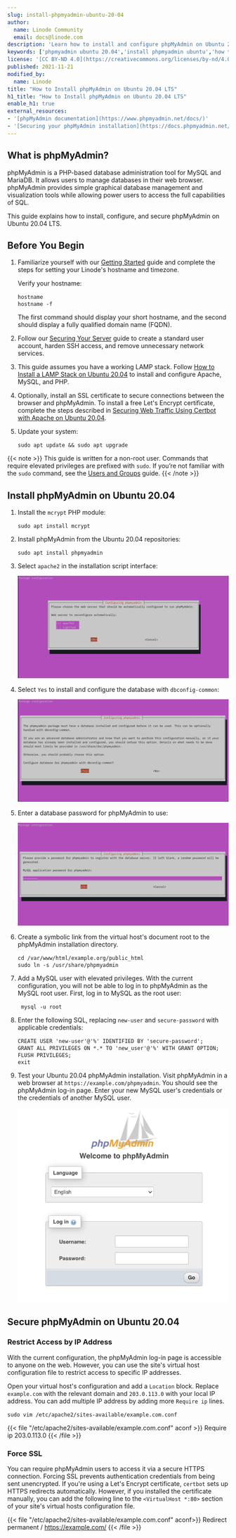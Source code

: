 ```yaml
---
slug: install-phpmyadmin-ubuntu-20-04
author:
  name: Linode Community
  email: docs@linode.com
description: 'Learn how to install and configure phpMyAdmin on Ubuntu 20.04. Step-by-step instructions for installing and securing phpMyAdmin on Ubuntu 20.04 cloud servers.'
keywords: ['phpmyadmin ubuntu 20.04','install phpmyadmin ubuntu','how to install phpmyadmin']
license: '[CC BY-ND 4.0](https://creativecommons.org/licenses/by-nd/4.0)'
published: 2021-11-21
modified_by:
  name: Linode
title: "How to Install phpMyAdmin on Ubuntu 20.04 LTS"
h1_title: "How to Install phpMyAdmin on Ubuntu 20.04 LTS"
enable_h1: true
external_resources:
- '[phpMyAdmin documentation](https://www.phpmyadmin.net/docs/)'
- '[Securing your phpMyAdmin installation](https://docs.phpmyadmin.net/en/latest/setup.html#securing-your-phpmyadmin-installation)'
---
```


## What is phpMyAdmin?

phpMyAdmin is a PHP-based database administration tool for MySQL and MariaDB. It allows users to manage databases in their web browser. phpMyAdmin provides simple graphical database management and visualization tools while allowing power users to access the full capabilities of SQL. 

This guide explains how to install, configure, and secure phpMyAdmin on Ubuntu 20.04 LTS. 

## Before You Begin

1.  Familiarize yourself with our [Getting Started](/docs/getting-started/) guide and complete the steps for setting your Linode's hostname and timezone.

    Verify your hostname:

        hostname
        hostname -f

    The first command should display your short hostname, and the second should display a fully qualified domain name (FQDN).

2.  Follow our [Securing Your Server](/docs/security/securing-your-server/) guide to create a standard user account, harden SSH access, and remove unnecessary network services.

3.  This guide assumes you have a working LAMP stack. Follow [How to Install a LAMP Stack on Ubuntu 20.04](/docs/guides/how-to-install-a-lamp-stack-on-ubuntu-20-04/) to install and configure Apache, MySQL, and PHP.

4.  Optionally, install an SSL certificate to secure connections between the browser and phpMyAdmin. To install a free Let's Encrypt certificate, complete the steps described in [Securing Web Traffic Using Certbot with Apache on Ubuntu 20.04](/docs/guides/enabling-https-using-certbot-with-apache-on-ubuntu/).

5.  Update your system:

        sudo apt update && sudo apt upgrade

{{< note >}}
This guide is written for a non-root user. Commands that require elevated privileges are prefixed with `sudo`. If you’re not familiar with the `sudo` command, see the [Users and Groups](/docs/tools-reference/linux-users-and-groups/) guide.
{{< /note >}}

## Install phpMyAdmin on Ubuntu 20.04

1.  Install the `mcrypt` PHP module:

        sudo apt install mcrypt

2.  Install phpMyAdmin from the Ubuntu 20.04 repositories:

        sudo apt install phpmyadmin

3.  Select `apache2` in the installation script interface: 

    ![phpMyAdmin Installation: Select Webserver](phpmyadmin-ubuntu-select-webserver.png)

4.  Select `Yes` to install and configure the database with `dbconfig-common`:

    ![phpMyAdmin Installation: Install dbconfig-common](phpmyadmin-ubuntu-install-dbconfig.png)

5.  Enter a database password for phpMyAdmin to use:

    ![phpMyAdmin Installation: Enter Database Password](phpmyadmin-ubuntu-database-password.png)

6.  Create a symbolic link from the virtual host's document root to the phpMyAdmin installation directory.  

        cd /var/www/html/example.org/public_html
        sudo ln -s /usr/share/phpmyadmin

6. Add a MySQL user with elevated privileges. With the current configuration, you will not be able to log in to phpMyAdmin as the MySQL root user. First, log in to MySQL as the root user:

        mysql -u root

8.  Enter the following SQL, replacing `new-user` and `secure-password` with applicable credentials:

        CREATE USER 'new-user'@'%' IDENTIFIED BY 'secure-password';
        GRANT ALL PRIVILEGES ON *.* TO 'new_user'@'%' WITH GRANT OPTION;
        FLUSH PRIVILEGES;
        exit

7. Test your Ubuntu 20.04 phpMyAdmin installation. Visit phpMyAdmin in a web browser at `https://example.com/phpmyadmin`. You should see the phpMyAdmin log-in page. Enter your new MySQL user's credentials or the credentials of another MySQL user.

    ![phpMyAdmin Installation: phpMyAdmin Log-in Page](phpmyadmin-login-screen.png)

## Secure phpMyAdmin on Ubuntu 20.04

### Restrict Access by IP Address

With the current configuration, the phpMyAdmin log-in page is accessible to anyone on the web. However, you can use the site's virtual host configuration file to restrict access to specific IP addresses. 

Open your virtual host's configuration and add a `Location` block. Replace `example.com` with the relevant domain and `203.0.113.0` with your local IP address. You can add multiple IP address by adding more `Require ip` lines. 

    sudo vim /etc/apache2/sites-available/example.com.conf

{{< file "/etc/apache2/sites-available/example.com.conf" aconf >}}
<Location />
    Require ip 203.0.113.0
</Location>
{{< /file >}}

### Force SSL

You can require phpMyAdmin users to access it via a secure HTTPS connection. Forcing SSL prevents authentication credentials from being sent unencrypted. If you're using a Let's Encrypt certificate,  `certbot` sets up HTTPS redirects automatically. However, if you installed the certificate manually, you can add the following line to the `<VirtualHost *:80>` section of your site's virtual hosts configuration file.

{{< file "/etc/apache2/sites-available/example.com.conf" aconf>}}
Redirect permanent / https://example.com/
{{< /file >}}